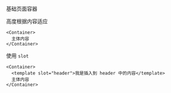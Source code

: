基础页面容器

高度根据内容适应

```
<Container>
  主体内容
</Container>
```

使用 `slot`

```
<Container>
  <template slot="header">我是插入到 header 中的内容</template>
  主体内容
</Container>
```